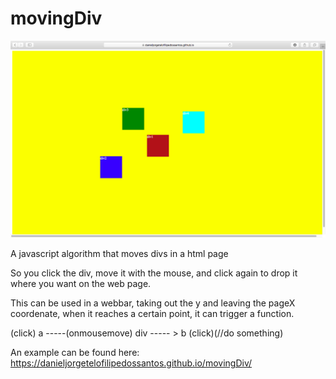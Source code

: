 # movingDiv

![alt text](https://github.com/DanielJorgeTeloFilipeDosSantos/movingDiv/blob/master/Screen%20Shot%202019-06-25%20at%201.36.08%20AM.png)


A javascript algorithm that moves divs in a html page 

So you click the div, move it with the mouse, and click again to drop it where you want on the web page.

This can be used in a webbar, taking out the y and leaving the pageX coordenate, when it reaches a certain point,
it can trigger a function.

(click) a -----(onmousemove) div ----- > b (click)(//do something)

An example can be found here:  https://danieljorgetelofilipedossantos.github.io/movingDiv/
